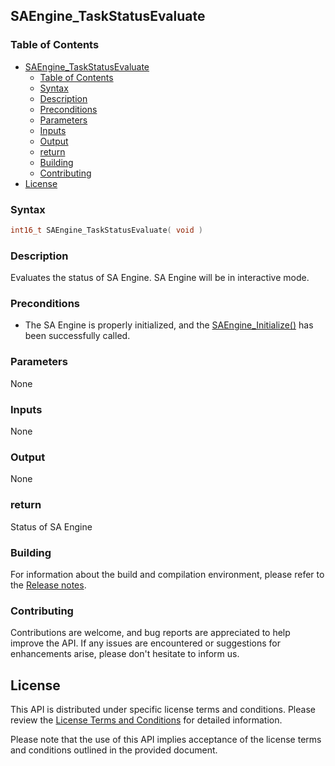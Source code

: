 ## SAEngine_TaskStatusEvaluate

### Table of Contents
- [SAEngine\_TaskStatusEvaluate](#saengine_taskstatusevaluate)
  - [Table of Contents](#table-of-contents)
  - [Syntax](#syntax)
  - [Description](#description)
  - [Preconditions](#preconditions)
  - [Parameters](#parameters)
  - [Inputs](#inputs)
  - [Output](#output)
  - [return](#return)
  - [Building](#building)
  - [Contributing](#contributing)
- [License](#license)

### Syntax
```c
int16_t SAEngine_TaskStatusEvaluate( void )
```
### Description
Evaluates the status of SA Engine. SA Engine will be in interactive mode.

### Preconditions
- The SA Engine is properly initialized, and the [SAEngine_Initialize()](SAEngine_Initialize.md) has been successfully called.

### Parameters
None

### Inputs
None

### Output
None

### return
Status of SA Engine


### Building
For information about the build and compilation environment, please refer to the [Release notes](../../../release_notes.md).

### Contributing
Contributions are welcome, and bug reports are appreciated to help improve the API. If any issues are encountered or suggestions for enhancements arise, please don't hesitate to inform us.

## License
This API is distributed under specific license terms and conditions. Please review the [License Terms and Conditions](../../../Stream_Analyze_Terms_of_Use.pdf) for detailed information.

Please note that the use of this API implies acceptance of the license terms and conditions outlined in the provided document.